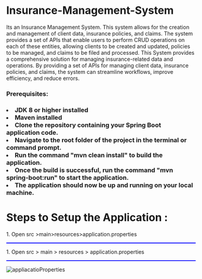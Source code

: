 # Insurance-Management-System
Its an Insurance Management System. This system allows for the creation and management of client data, insurance policies, and claims. The system provides a set of APIs that enable users to perform CRUD operations on each of these entities, allowing clients to be created and updated, policies to be managed, and claims to be filed and processed. This System provides a comprehensive solution for managing insurance-related data and operations. By providing a set of APIs for managing client data, insurance policies, and claims, the system can streamline workflows, improve efficiency, and reduce errors.


<h3>Prerequisites:<h3>
 </hr>
 <li>JDK 8 or higher installed
 <li>Maven installed
 <li>Clone the repository containing your Spring Boot application code.
 <li>Navigate to the root folder of the project in the terminal or command prompt.
 <li>Run the command "mvn clean install" to build the application.
 <li>Once the build is successful, run the command "mvn spring-boot:run" to start the application.
 <li>The application should now be up and running on your local machine.</li>

 
# Steps  to  Setup  the  Application : 
<p>1.	Open src >main>resources>application.properties<p>
 <hr style="height:2px;border-width:0;color:blue;background-color:blue">
 <p>1. Open src &gt; main &gt; resources &gt; application.properties</p>
<hr style="height:2px;border-width:0;color:blue;background-color:blue">


![appliacatioProperties](https://user-images.githubusercontent.com/51885478/230087930-745693d0-5946-4a1b-9366-d1e00544c8f0.PNG)
